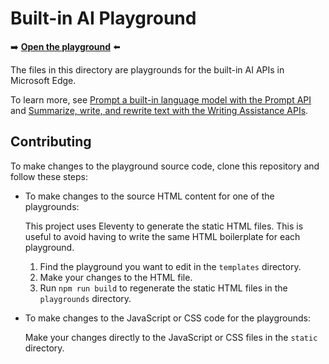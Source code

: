 # Built-in AI Playground

➡️ **[Open the playground](https://microsoftedge.github.io/Demos/built-in-ai/)** ⬅️

The files in this directory are playgrounds for the built-in AI APIs in Microsoft Edge.

To learn more, see [Prompt a built-in language model with the Prompt API](https://learn.microsoft.com/microsoft-edge/web-platform/prompt-api) and [Summarize, write, and rewrite text with the Writing Assistance APIs](https://learn.microsoft.com/microsoft-edge/web-platform/writing-assistance-apis).

## Contributing

To make changes to the playground source code, clone this repository and follow these steps:

* To make changes to the source HTML content for one of the playgrounds:

  This project uses Eleventy to generate the static HTML files. This is useful to avoid having to write the same HTML boilerplate for each playground.

  1. Find the playground you want to edit in the `templates` directory. 
  1. Make your changes to the HTML file.
  1. Run `npm run build` to regenerate the static HTML files in the `playgrounds` directory.

* To make changes to the JavaScript or CSS code for the playgrounds:

  Make your changes directly to the JavaScript or CSS files in the `static` directory.
